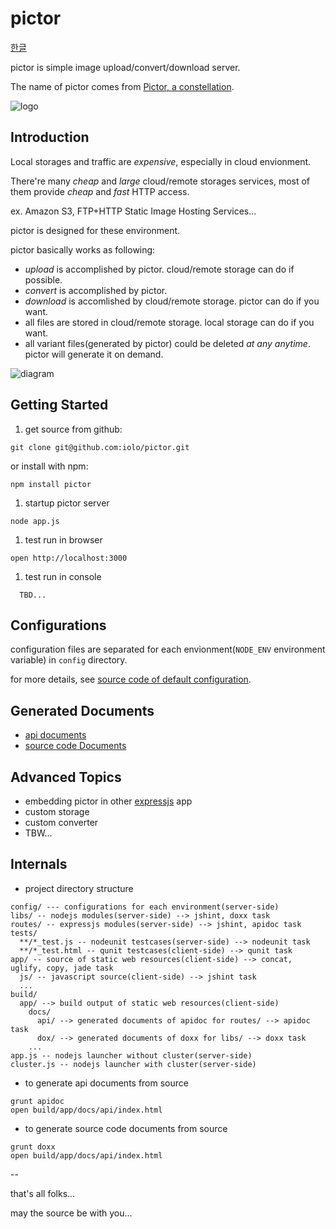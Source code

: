 pictor
======

[한글](README.ko.md)

pictor is simple image upload/convert/download server.

The name of pictor comes from [Pictor, a constellation](http://en.wikipedia.org/wiki/Pictor).

![logo](../master/app/img/pictor.jpg?raw=true)

Introduction
------------

Local storages and traffic are *expensive*, especially in cloud envionment.

There're many *cheap* and *large* cloud/remote storages services,
most of them provide *cheap* and *fast* HTTP access.

ex. Amazon S3, FTP+HTTP Static Image Hosting Services...

pictor is designed for these environment.

pictor basically works as following:

- *upload* is accomplished by pictor. cloud/remote storage can do if possible.
- *convert* is accomplished by pictor.
- *download* is accomlished by cloud/remote storage. pictor can do if you want.
- all files are stored in cloud/remote storage. local storage can do if you want.
- all variant files(generated by pictor) could be deleted *at any anytime*. pictor will generate it on demand.

![diagram](../master/app/img/how_pictor_works.png?raw=true)

Getting Started
---------------

1. get source from github:

  ```
  git clone git@github.com:iolo/pictor.git
  ```
  
  or install with npm:
  
  ```
  npm install pictor
  ```
  
1. startup pictor server

  ```
  node app.js
  ```
  
1. test run in browser

  ```
  open http://localhost:3000
  ```
  
1. test run in console

  ```
	TBD...
  ```

Configurations
--------------

configuration files are separated for each envionment(`NODE_ENV` environment variable) in `config` directory.

for more details, see [source code of default configuration](../master/config/defaults.js).

Generated Documents
--------------------

* [api documents](http://pictor.iolo.kr/docs/api/)
* [source code Documents](http://pictor.iolo.kr/docs/dox/)


Advanced Topics
---------------

* embedding pictor in other [expressjs](http://expressjs.com) app
* custom storage
* custom converter
* TBW...

Internals
---------

* project directory structure

```
config/ --- configurations for each environment(server-side)
libs/ -- nodejs modules(server-side) --> jshint, doxx task
routes/ -- expressjs modules(server-side) --> jshint, apidoc task
tests/
  **/*_test.js -- nodeunit testcases(server-side) --> nodeunit task
  **/*_test.html -- qunit testcases(client-side) --> qunit task
app/ -- source of static web resources(client-side) --> concat, uglify, copy, jade task
  js/ -- javascript source(client-side) --> jshint task
  ...
build/
  app/ --> build output of static web resources(client-side)
    docs/
      api/ --> generated documents of apidoc for routes/ --> apidoc task
      dox/ --> generated documents of doxx for libs/ --> doxx task
    ...
app.js -- nodejs launcher without cluster(server-side)
cluster.js -- nodejs launcher with cluster(server-side)
```

* to generate api documents from source

```
grunt apidoc
open build/app/docs/api/index.html
```

* to generate source code documents from source

```
grunt doxx
open build/app/docs/api/index.html
```

--

that's all folks...

may the source be with you...
